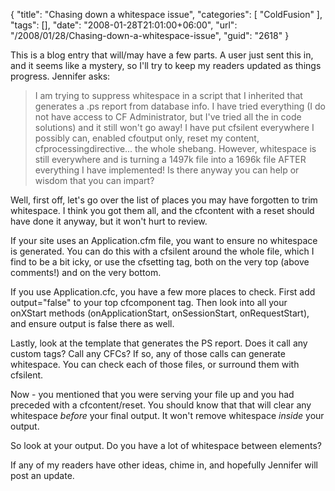 {
	"title": "Chasing down a whitespace issue",
	"categories": [
		"ColdFusion"
	],
	"tags": [],
	"date": "2008-01-28T21:01:00+06:00",
	"url": "/2008/01/28/Chasing-down-a-whitespace-issue",
	"guid": "2618"
}

This is a blog entry that will/may have a few parts. A user just sent this in, and it seems like a mystery, so I'll try to keep my readers updated as things progress. Jennifer asks:

<blockquote>
<p>
I am trying to suppress whitespace in a script that I inherited
that generates a .ps report from database info.  I have tried everything (I do not have access to CF Administrator, but I've tried all the in code solutions) and it still won't go away! I have put cfsilent everywhere I possibly can, enabled cfoutput only, reset my content, cfprocessingdirective... the whole
shebang. However, whitespace is still everywhere and is turning a 1497k file into a 1696k file AFTER everything I have implemented! Is there anyway you can help or wisdom that you can impart?
</p>
</blockquote>

Well, first off, let's go over the list of places you may have forgotten to trim whitespace. I think you got them all, and the cfcontent with a reset should have done it anyway, but it won't hurt to review.

If your site uses an Application.cfm file, you want to ensure no whitespace is generated. You can do this with a cfsilent around the whole file, which I find to be a bit icky, or use the cfsetting tag, both on the very top (above comments!) and on the very bottom.

If you use Application.cfc, you have a few more places to check. First add output="false" to your top cfcomponent tag. Then look into all your onXStart methods (onApplicationStart, onSessionStart, onRequestStart), and ensure output is false there as well.

Lastly, look at the template that generates the PS report. Does it call any custom tags? Call any CFCs? If so, any of those calls can generate whitespace. You can check each of those files, or surround them with cfsilent. 

Now - you mentioned that you were serving your file up and you had preceded with a cfcontent/reset. You should know that that will clear any whitespace <i>before</i> your final output. It won't remove whitespace <i>inside</i> your output. 

So look at your output. Do you have a lot of whitespace between elements? 

If any of my readers have other ideas, chime in, and hopefully Jennifer will post an update.